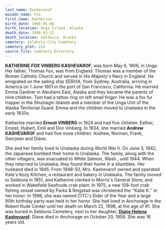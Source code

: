```yaml
---
last_name: Kashevarof
maiden_name: Fox
first_name: Katherine 
birth_date: 1906-05-06
birth_location: Unga Island, Alaska
death_date: 1998-03-22
death_location: Seldovia, Alaska
cemetery: Seldovia City Cemetery
cemetery_plot: 224
source_file: Cemetery Directory
---
```

**KATHERINE *FOX* VINBERG KASHEVAROF**, was born May 6, 1906, in Unga. Her father,
Thomas Fox, was from England. Thomas was a member of the Roman Catholic
Church and served in His Majesty's Navy in England. He emigrated on the
sailing ship SERVIA, from Sydney, Australia, arriving in America on 1
June 1901 in the port of San Francisco, California. He married Emma
Gardner in Aleutians East, Alaska and they became the parents of nine
children. Tom had a tattoo ring on left small finger. He was a fox fur
trapper in the Shumagin Islands and a member of the Unga Unit of the
Alaska Territorial Guard. Emma and the children moved to Unalaska in the
early 1930s.

Katherine married **Ernest VINBERG** in 1924 and had five children:
Esther, Ernest, Hubert, Emil and Don Vinberg. In 1934, she married
**Andrew KASHEVAROF** and had five more children: Andrew, Norman, Frank,
Georjean and Diane.

She and her family lived in Unalaska during World War II. On June 3,
1942, the Japanese bombed their home in Unalaska. The family, along with
the other villagers, was evacuated to White Salmon, Wash., until 1944.
When they returned to Unalaska, they found their home in a shambles. Her
husband died in 1945. From 1948-50, Mrs. Kashevarof owned and operated
Kate's Kozy Kitchen, a restaurant and bakery in Unalaska. The family
moved to Seldovia in 1951, and Katherine clerked in Morris's General
Store, and worked in Wakefield Seafoods crab plant. In 1975, a new
108-foot crab fishing vessel owned by Parks & Ringstad was christened
the ''Katie K.'' in her honor. In 1996, she was named CITC's Elder of
the Year and a large 90th birthday party was held in her honor. She had
lived in Anchorage in the Robert Rude Center until her death on March
22, 1998, at the age of 91. She was buried in Seldovia Cemetery, next to
her daughter, [**Diane Helena Kashevarof**](./Kashevarof_Diane.md). Diane died in Anchorage on
October 20, 1959. She was 16 years old.
